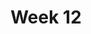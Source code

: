 ---
title: Week 12
days:
  - date: 2022-11-07
    events:
      "**Lecture 32**{: .label .label-lec} Two-sample and Paired T-Tests":
        "Ch. 15"
  - date: 2022-11-09
    events:
      "**Lecture 33**{: .label .label-lec} ANOVA, Tukey's HSD, Bonferroni Method": 
        "Ch. 17"
      "**Lab 11**{: .label .label-lab} on Datahub (Due November IDK)":
      "**Homework 11**{: .label .label-hw} on Datahub":
  - date: 2022-11-11
    events:
      "**No Class Veterans Day**":
---